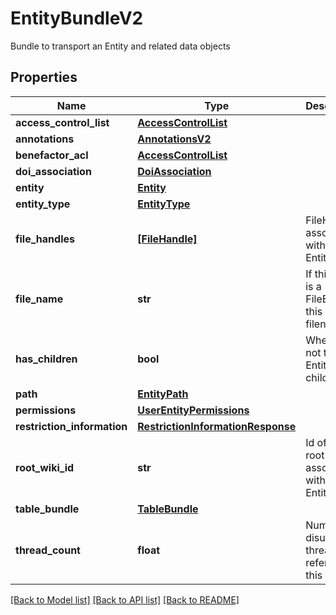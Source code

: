 # EntityBundleV2

Bundle to transport an Entity and related data objects
## Properties
Name | Type | Description | Notes
------------ | ------------- | ------------- | -------------
**access_control_list** | [**AccessControlList**](AccessControlList.md) |  | [optional] 
**annotations** | [**AnnotationsV2**](AnnotationsV2.md) |  | [optional] 
**benefactor_acl** | [**AccessControlList**](AccessControlList.md) |  | [optional] 
**doi_association** | [**DoiAssociation**](DoiAssociation.md) |  | [optional] 
**entity** | [**Entity**](Entity.md) |  | [optional] 
**entity_type** | [**EntityType**](EntityType.md) |  | [optional] 
**file_handles** | [**[FileHandle]**](FileHandle.md) | FileHandles associated with this Entity | [optional] 
**file_name** | **str** | If this Entity is a FileEntity, this is its filename | [optional] 
**has_children** | **bool** | Whether or not this Entity has children | [optional] 
**path** | [**EntityPath**](EntityPath.md) |  | [optional] 
**permissions** | [**UserEntityPermissions**](UserEntityPermissions.md) |  | [optional] 
**restriction_information** | [**RestrictionInformationResponse**](RestrictionInformationResponse.md) |  | [optional] 
**root_wiki_id** | **str** | Id of the root Wiki associated with this Entity | [optional] 
**table_bundle** | [**TableBundle**](TableBundle.md) |  | [optional] 
**thread_count** | **float** | Number of disucssion threads that reference this Entity | [optional] 

[[Back to Model list]](../README.md#documentation-for-models) [[Back to API list]](../README.md#documentation-for-api-endpoints) [[Back to README]](../README.md)



